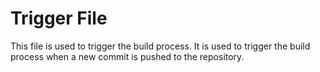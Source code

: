 # Trigger File
This file is used to trigger the build process. It is used to trigger the build process when a new commit is pushed to the repository. 
